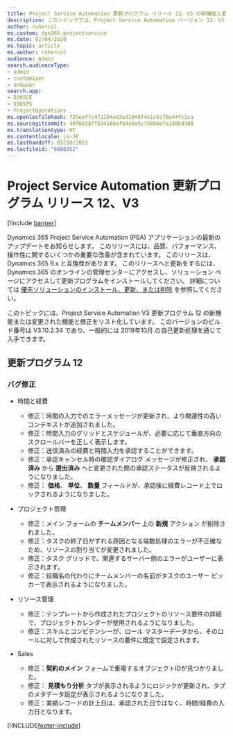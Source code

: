```yaml
---
title: Project Service Automation 更新プログラム リリース 12、V3 の新機能と変更点
description: このトピックでは、Project Service Automation バージョン 12、V3 の新機能と変更点について説明します。
author: ruhercul
ms.custom: dyn365-projectservice
ms.date: 02/04/2020
ms.topic: article
ms.author: ruhercul
audience: Admin
search.audienceType:
- admin
- customizer
- enduser
search.app:
- D365CE
- D365PS
- ProjectOperations
ms.openlocfilehash: f29eaf7c471104ad3e319d8f4e1cbc70e44fc1ca
ms.sourcegitcommit: 40f68387f594180af64a5e5c748b6efa188bd300
ms.translationtype: HT
ms.contentlocale: ja-JP
ms.lasthandoff: 05/10/2021
ms.locfileid: "6000352"
---
```

# <a name="project-service-automation-update-release-12-v3"></a>Project Service Automation 更新プログラム リリース 12、V3

[!include [banner](../includes/psa-now-project-operations.md)]

Dynamics 365 Project Service Automation (PSA) アプリケーションの最新のアップデートをお知らせします。 このリリースには、品質、パフォーマンス、操作性に関するいくつかの重要な改善が含まれています。 このリリースは、Dynamics 365 9.x と互換性があります。 このリリースへと更新をするには、Dynamics 365 のオンラインの管理センターにアクセスし、ソリューション ページにアクセスして更新プログラムをインストールしてください。 詳細については [優先ソリューションのインストール、更新、または削除](/power-platform/admin/install-remove-preferred-solution) を参照してください。

このトピックには、Project Service Automation V3 更新プログラム 12 の新機能または変更された機能と修正をリスト化しています。 このバージョンのビルド番号は V3.10.2.34 であり、一般的には 2019年10月 の自己更新処理を通じて入手できます。

## <a name="update-release-12"></a>更新プログラム 12

### <a name="bug-fixes"></a>バグ修正

- 時間と経費

    - 修正：時間の入力でのエラーメッセージが更新され、より関連性の高いコンテキストが追加されました。
    - 修正：時間入力のグリッドとスケジュールが、必要に応じて垂直方向のスクロールバーを正しく表示します。
    - 修正：送信済みの経費と時間入力を承認することができます。
    - 修正：承認キャンセル時の確認ダイアログ メッセージが修正され、 **承認済み** から **提出済み** へと変更された際の承認ステータスが反映されるようになりました。
    - 修正： **価格**、 **単位**、 **数量** フィールドが、承認後に経費レコード上でロックされるようになりました。

- プロジェクト管理

    - 修正：メイン フォームの **チームメンバー** 上の **新規** アクション が削除されました。
    - 修正：タスクの終了日がずれる原因となる端数処理のエラーが不正確なため、リソースの割り当てが変更されました。
    - 修正：タスク グリッドで、関連するサーバー側のエラーがユーザーに表示されます。
    - 修正：役職名の代わりにチームメンバーの名前がタスクのユーザー ピッカーで表示されるようになりました。

- リソース管理

    - 修正：テンプレートから作成されたプロジェクトのリソース要件の詳細で、プロジェクトカレンダーが使用されるようになりました。
    - 修正：スキルとコンピテンシーが、ロール マスターデータから、そのロールに対して作成されたリソースの要件に既定で設定されます。

- Sales

    - 修正：**契約のメイン** フォームで重複するオブジェクトIDが見つかりました。
    - 修正： **見積もり分析** タブが表示されるようにロジックが更新され、タブのメタデータ設定が表示されるようになりました。
    - 修正：実績レコードの計上日は、承認された日ではなく、時間/経費の入力日となります。


[!INCLUDE[footer-include](../includes/footer-banner.md)]